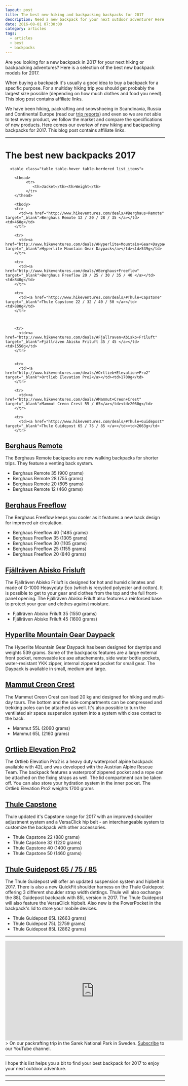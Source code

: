 ```yaml
---
layout: post
title: The best new hiking and backpacking backpacks for 2017
description: Need a new backpack for your next outdoor adventure? Here are a selection of the latest models for 2017.
date: 2016-08-01 07:30:00
category: articles
tags:
  - articles
  - best
  - backpacks
---
```


Are you looking for a new backpack in 2017 for your next hiking or backpacking adventures? Here is a selection of the best new backpack models for 2017.

When buying a backpack it's usually a good idea to buy a backpack for a specific purpose. For a multiday hiking trip you should get probably the largest size possible (depending on how much clothes and food you need). This blog post contains affiliate links.

We have been hiking, packrafting and snowshoeing in Scandinavia, Russia and Continental Europe (read our [trip reports](http://www.hikeventures.com/destinations/)) and even so we are not able to test every product, we follow the market and compare the specifications of new products. Here comes our overiew of new hiking and backpacking backpacks for 2017. This blog post contains affiliate links.


<hr>

# The best new backpacks 2017

<div class="table-responsive">

      <table class="table table-hover table-bordered list_items">

        <thead>
             <tr>
                <th>Jacket</th><th>Weight</th>
             </tr>
        </thead>

        <tbody>
        <tr>
          <td><a href="http://www.hikeventures.com/deals/#Berghaus+Remote" target="_blank">Berghaus Remote 12 / 20 / 28 / 35 </a></td><td>460g</td>
        </tr>

        <tr>
          <td><a href="http://www.hikeventures.com/deals/#Hyperlite+Mountain+Gear+Daypack" target="_blank">Hyperlite Mountain Gear Daypack</a></td><td>539g</td>
        </tr>

        <tr>
          <td><a href="http://www.hikeventures.com/deals/#Berghaus+Freeflow" target="_blank">Berghaus Freeflow 20 / 25 / 30 / 35 / 40 </a></td><td>840g</td>
        </tr>

        <tr>
          <td><a href="http://www.hikeventures.com/deals/#Thule+Capstone" target="_blank">Thule Capstone 22 / 32 / 40 / 50 </a></td><td>880g</td>
        </tr>



        <tr>
          <td><a href="http://www.hikeventures.com/deals/#Fjallraven+Abisko+Friluft" target="_blank">Fjällräven Abisko Friluft 35 / 45 </a></td><td>1550g</td>
        </tr>


        <tr>
          <td><a href="http://www.hikeventures.com/deals/#Ortlieb+Elevation+Pro2" target="_blank">Ortlieb Elevation Pro2</a></td><td>1700g</td>
        </tr>

        <tr>
          <td><a href="http://www.hikeventures.com/deals/#Mammut+Creon+Crest" target="_blank">Mammut Creon Crest 55 / 65</a></td><td>2060g</td>
        </tr>

        <tr>
          <td><a href="http://www.hikeventures.com/deals/#Thule+Guidepost" target="_blank">Thule Guidepost 65 / 75 / 85 </a></td><td>2663g</td>
        </tr>

</tbody>
</table>
</div>

<!--more-->

<script type="text/javascript" src="//www.avantlink.com/link.php?ml=569971&amp;p=125311&amp;pw=150351&amp;ctc=post banner&amp;open=_blank"></script>

<h2><a href="http://www.hikeventures.com/deals/#Berghaus+Remote" target="_blank">Berghaus Remote</a></h2>
The Berghaus Remote backpacks are new walking backpacks for shorter trips. They feature a venting back system.

* Berghaus Remote 35 (900 grams)
* Berghaus Remote 28 (755 grams)
* Berghaus Remote 20 (605 grams)
* Berghaus Remote 12 (460 grams)

<h2><a href="http://www.hikeventures.com/deals/#Berghaus+Freeflow" target="_blank">Berghaus Freeflow</a></h2>
The Berghaus Freeflow keeps you cooler as it features a new back design for improved air circulation.

* Berghaus Freeflow 40 (1485 grams)
* Berghaus Freeflow 35 (1305 grams)
* Berghaus Freeflow 30 (1105 grams)
* Berghaus Freeflow 25 (1155 grams)
* Berghaus Freeflow 20 (840 grams)

<h2><a href="http://www.hikeventures.com/deals/#Fjallraven+Abisko+Friluft" target="_blank">Fjällräven Abisko Frisluft</a></h2>
The Fjällräven Abisko Friluft is designed for hot and humid climates and made of G-1000 Heavyduty Eco (which is recycled polyester and cotton). It is possible to get to your gear and clothes from the top and the full front-panel opening. The Fjällräven Abisko Friluft also features a reinforced base to protect your gear and clothes against moisture.

* Fjällräven Abisko Friluft 35 (1550 grams)
* Fjällräven Abisko Friluft 45 (1600 grams)

<h2><a href="http://www.hikeventures.com/deals/#Hyperlite+Mountain+Gear+Daypack" target="_blank">Hyperlite Mountain Gear Daypack</a></h2>
The Hyperlite Mountain Gear Daypack has been designed for daytrips and weights 539 grams. Some of the backpacks features are a large external front pocket, removeable ice axe attachements, side water bottle pockets, water-resistant YKK zipper, internal zippered pocket for small gear. The Daypack is available in small, medium and large.

<h2><a href="http://www.hikeventures.com/deals/#Mammut+Creon+Crest" target="_blank">Mammut Creon Crest</a></h2>
The Mammut Creon Crest can load 20 kg and designed for hiking and multi-day tours. The bottom and the side compartments can be compressed and trekking poles can be attached as well. It's also possible to turn the ventilated air space suspension system into a system with close contact to the back.

* Mammut 55L (2060 grams)
* Mammut 65L (2160 grams)


<h2><a href="http://www.hikeventures.com/deals/#Ortlieb+Elevation+Pro2" target="_blank">Ortlieb Elevation Pro2</a></h2>
The Ortlieb Elevation Pro2 is a heavy duty waterproof alpine backpack available with 42L and was developed with the Austrian Alpine Rescue Team. The backpack features a waterproof zippered pocket and a rope can be attached on the fixing straps as well. The lid compartment can be taken off. You can also store your hydration system in the inner pocket. The Ortlieb Elevation Pro2 weights 1700 grams

<h2><a href="http://www.hikeventures.com/deals/#Thule+Capstone" target="_blank">Thule Capstone</a></h2>
Thule updated it's Capstone range for 2017 with an improved shoulder adjustment system and a VersaClick hip belt - an interchangeable system to customize the backpack with other accessories.

* Thule Capstone 22 (880 grams)
* Thule Capstone 32 (1220 grams)
* Thule Capstone 40 (1400 grams)
* Thule Capstone 50 (1460 grams)

<h2><a href="http://www.hikeventures.com/deals/#Thule+Guidepost" target="_blank">Thule Guidepost 65 / 75 / 85 </a></h2>
The Thule Guidepost will offer an updated suspension system and hipbelt in 2017. There is also a new QuickFit shoulder harness on the Thule Guidepost offering 3 different shoulder strap width dettings. Thule will also oxchange the 88L Guidepost backpack with 85L version in 2017. The Thule Guidepost will also feature the VersaClick hipbelt. Also new is the PowerPocket in the backpack's lid to store your mobile devices.

* Thule Guidepost 65L (2663 grams)
* Thule Guidepost 75L (2759 grams)
* Thule Guidepost 85L (2862 grams)

<hr>


<iframe width="560" height="315" src="https://www.youtube.com/embed/7c0tlmtpsps" frameborder="0" allowfullscreen></iframe>
> On our packrafting trip in the Sarek National Park in Sweden. <a href="https://www.youtube.com/channel/UCnO9Q_m9EaOCrHmmQIBVBNw?sub_confirmation=1" rel="nofollow">Subscribe</a> to our YouTube channel.

<hr>

I hope this list helps you a bit to find your best backpack for 2017 to enjoy your next outdoor adventure.

---

<script type="text/javascript">
amzn_assoc_placement = "adunit0";
amzn_assoc_search_bar = "true";
amzn_assoc_tracking_id = "hikeve-20";
amzn_assoc_search_bar_position = "top";
amzn_assoc_ad_mode = "search";
amzn_assoc_ad_type = "smart";
amzn_assoc_marketplace = "amazon";
amzn_assoc_region = "US";
amzn_assoc_title = "Search Results from Amazon";
amzn_assoc_default_search_phrase = "osprey atmos";
amzn_assoc_default_category = "All";
amzn_assoc_linkid = "965296fb866182bb89b535202541adda";
</script>
<script src="//z-na.amazon-adsystem.com/widgets/onejs?MarketPlace=US"></script>

---
